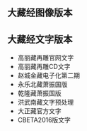 ## 大藏经图像版本

## 大藏经文字版本
- 高丽藏再雕官网文字
- 高丽藏再雕CD文字
- 赵城金藏电子化第二期
- 永乐北藏萧振国版
- 乾隆藏萧振国版
- 洪武南藏文字预处理
- 大正藏官方文字
- CBETA2016版文字
